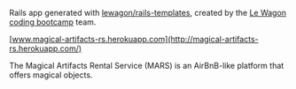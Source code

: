 Rails app generated with [lewagon/rails-templates](https://github.com/lewagon/rails-templates), created by the [Le Wagon coding bootcamp](https://www.lewagon.com) team.

[www.magical-artifacts-rs.herokuapp.com](http://magical-artifacts-rs.herokuapp.com/)

The Magical Artifacts Rental Service (MARS) is an AirBnB-like platform that offers magical objects.
